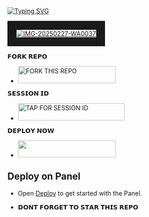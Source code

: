 <a href="https://git.io/typing-svg"><img src="https://readme-typing-svg.demolab.com?font=Black+Ops+One&size=50&pause=1000&color=red&center=true&width=910&height=100&lines=JAVIEL+MD+BOT+;KEEP+LOVING+JAVIEL+MD" alt="Typing SVG" /></a>
  </p>
 

<a href="https://imgbb.com/"><img src="https://i.ibb.co/9kQGvLgb/IMG-20250227-WA0037.jpg" alt="IMG-20250227-WA0037" border="20"></a><br /></a>
</p>

𝗙𝗢𝗥𝗞 𝗥𝗘𝗣𝗢 
</a></p>
- <a href="https://github.com/javiel632/Javiel_md/fork"><img title="FORK THIS REPO" src="https://img.shields.io/badge/TAP TO FORK REPO-h?color=rgb(0, 255, 255)&style=for-the-badge&logo=porsche&logoColor=yellow" width="220" height="38.45"/></a></p>


𝗦𝗘𝗦𝗦𝗜𝗢𝗡 𝗜𝗗
- <a href="https://malvin-session-v7ad.onrender.com/pair"><img title="TAP FOR SESSION ID" src="https://img.shields.io/badge/TAP FOR SESSION ID-h?color=pink&style=for-the-badge&logo=porsche&logoColor=pink" width="240" height="38.45"/></a></p>

𝗗𝗘𝗣𝗟𝗢𝗬 𝗡𝗢𝗪
- <a align="center"><a href="https://dashboard.heroku.com/new?template=https://github.com/javiel632/Javiel_md"> <img src="https://img.shields.io/badge/DEPLOY%20NOW-purple?style=for-the-badge&logo=porsche" width="220" height="38.45"/></a></p>

## Deploy on Panel

- Open [Deploy](https://malvin-session-v7ad.onrender.app/) to get started with the Panel.

- 𝗗𝗢𝗡𝗧 𝗙𝗢𝗥𝗚𝗘𝗧 𝗧𝗢 𝗦𝗧𝗔𝗥 𝗧𝗛𝗜𝗦 𝗥𝗘𝗣𝗢
